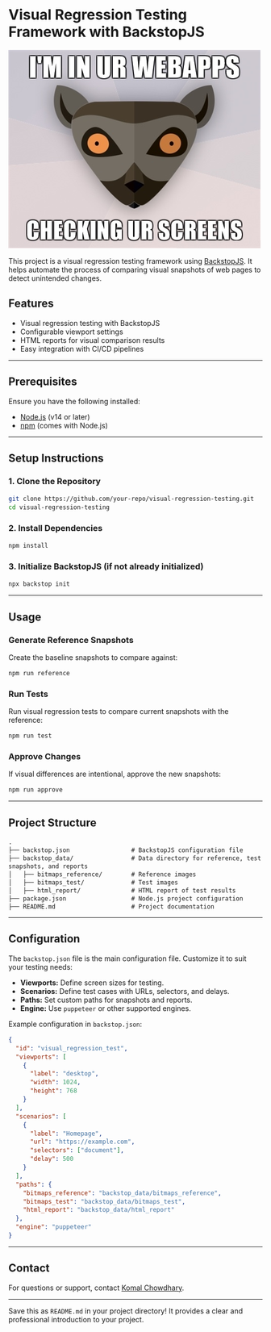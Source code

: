 # Visual Regression Testing Framework with BackstopJS


![BackstopJs](./images/Backstopjs.jpeg)


This project is a visual regression testing framework using [BackstopJS](https://github.com/garris/BackstopJS). It helps automate the process of comparing visual snapshots of web pages to detect unintended changes.

## Features

- Visual regression testing with BackstopJS
- Configurable viewport settings
- HTML reports for visual comparison results
- Easy integration with CI/CD pipelines

---

## Prerequisites

Ensure you have the following installed:

- [Node.js](https://nodejs.org/) (v14 or later)
- [npm](https://www.npmjs.com/) (comes with Node.js)

---

## Setup Instructions

### 1. Clone the Repository

```bash
git clone https://github.com/your-repo/visual-regression-testing.git
cd visual-regression-testing
```

### 2. Install Dependencies

```bash
npm install
```

### 3. Initialize BackstopJS (if not already initialized)

```bash
npx backstop init
```

---

## Usage

### Generate Reference Snapshots

Create the baseline snapshots to compare against:

```bash
npm run reference
```

### Run Tests

Run visual regression tests to compare current snapshots with the reference:

```bash
npm run test
```

### Approve Changes

If visual differences are intentional, approve the new snapshots:

```bash
npm run approve
```

---

## Project Structure

```plaintext
.
├── backstop.json                 # BackstopJS configuration file
├── backstop_data/                # Data directory for reference, test snapshots, and reports
│   ├── bitmaps_reference/        # Reference images
│   ├── bitmaps_test/             # Test images
│   ├── html_report/              # HTML report of test results
├── package.json                  # Node.js project configuration
├── README.md                     # Project documentation
```

---

## Configuration

The `backstop.json` file is the main configuration file. Customize it to suit your testing needs:

- **Viewports:** Define screen sizes for testing.
- **Scenarios:** Define test cases with URLs, selectors, and delays.
- **Paths:** Set custom paths for snapshots and reports.
- **Engine:** Use `puppeteer` or other supported engines.

Example configuration in `backstop.json`:

```json
{
  "id": "visual_regression_test",
  "viewports": [
    {
      "label": "desktop",
      "width": 1024,
      "height": 768
    }
  ],
  "scenarios": [
    {
      "label": "Homepage",
      "url": "https://example.com",
      "selectors": ["document"],
      "delay": 500
    }
  ],
  "paths": {
    "bitmaps_reference": "backstop_data/bitmaps_reference",
    "bitmaps_test": "backstop_data/bitmaps_test",
    "html_report": "backstop_data/html_report"
  },
  "engine": "puppeteer"
}
```

---


## Contact

For questions or support, contact [Komal Chowdhary](mailto:your-email@example.com).

---

Save this as `README.md` in your project directory! It provides a clear and professional introduction to your project.
